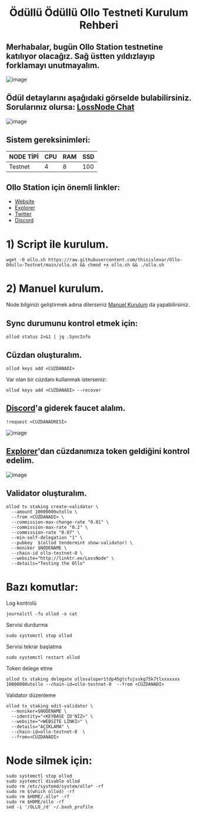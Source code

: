 <h1 align="center">Ödüllü Ödüllü Ollo Testneti Kurulum Rehberi

## Merhabalar, bugün Ollo Station testnetine katılıyor olacağız. Sağ üstten yıldızlayıp forklamayı unutmayalım.

![image](https://user-images.githubusercontent.com/101462877/192958500-67eec3e2-ba83-48c6-ba21-182c037c11ad.png)

## Ödül detaylarını aşağıdaki görselde bulabilirsiniz. Sorularınız olursa: [LossNode Chat](https://t.me/LossNode)

![image](https://user-images.githubusercontent.com/101462877/192959733-27721499-dd71-4b9e-9071-4548fbd10351.png)

## Sistem gereksinimleri:
NODE TİPİ | CPU     | RAM      | SSD     |
| ------------- | ------------- | ------------- | -------- |
| Testnet | 4          | 8         | 100  |

## Ollo Station için önemli linkler:
- [Website](https://www.ollostation.zone/)
- [Explorer](http://explorer.stavr.tech/ollo/)
- [Twitter](https://twitter.com/OLLOStation)
- [Discord](https://discord.gg/eVsKcYANPU)

# 1) Script ile kurulum.

```
wget -O ollo.sh https://raw.githubusercontent.com/thisislexar/Ollo-Odullu-Testnet/main/ollo.sh && chmod +x ollo.sh && ./ollo.sh
```




# 2) Manuel kurulum.

Node bilginizi geliştirmek adına dilerseniz [Manuel Kurulum](https://github.com/thisislexar/Ollo-Odullu-Testnet/blob/main/ollo_manual.md) da yapabilirsiniz.

## Sync durumunu kontrol etmek için:

```
ollod status 2>&1 | jq .SyncInfo
``` 

## Cüzdan oluşturalım.
```
ollod keys add <CÜZDANADI>
``` 
Var olan bir cüzdanı kullanmak isterseniz:

```
ollod keys add <CÜZDANADI> --recover
``` 

## [Discord](https://discord.gg/eVsKcYANPU)'a giderek faucet alalım.

```
!request <CÜZDANADRESİ>
```

![image](https://user-images.githubusercontent.com/101462877/192987942-0b6da39f-3393-4a70-a442-07f858aaf4b9.png)


## [Explorer](http://explorer.stavr.tech/ollo/)'dan cüzdanımıza token geldiğini kontrol edelim.

![image](https://user-images.githubusercontent.com/101462877/192988540-f81fd198-0005-4c5d-be43-4e29b31431b2.png)

## Validator oluşturalım.


```
ollod tx staking create-validator \
  --amount 10000000utollo \
  --from <CÜZDANADI> \
  --commission-max-change-rate "0.01" \
  --commission-max-rate "0.2" \
  --commission-rate "0.07" \
  --min-self-delegation "1" \
  --pubkey  $(ollod tendermint show-validator) \
  --moniker $NODENAME \
  --chain-id ollo-testnet-0 \
  --website="http://linktr.ee/LossNode" \
  --details="Testing the Ollo"
```


# Bazı komutlar:

Log kontrolü

```
journalctl -fu ollod -o cat
```


Servisi durdurma

```
sudo systemctl stop ollod
```

Servisi tekrar başlatma

```
sudo systemctl restart ollod
```

Token delege etme

```
ollod tx staking delegate ollovaloper1tdp45gtcfujsskg75k7tlxxxxxxx 10000000utollo --chain-id=ollo-testnet-0  --from <CÜZDANADI>
```

Validator düzenleme

```
ollod tx staking edit-validator \
  --moniker=$NODENAME \
  --identity="<KEYBASE ID'NİZ>" \
  --website="<WEBSİTE LİNKİ>" \
  --details="AÇIKLAMA" \
  --chain-id=ollo-testnet-0  \
  --from=<CÜZDANADI>
``` 


# Node silmek için:

```
sudo systemctl stop ollod
sudo systemctl disable ollod
sudo rm /etc/systemd/system/ollo* -rf
sudo rm $(which ollod) -rf
sudo rm $HOME/.ollo* -rf
sudo rm $HOME/ollo -rf
sed -i '/OLLO_/d' ~/.bash_profile
``` 
